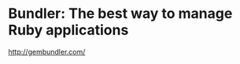 <!--
id: 585481974
link: http://kevinisom.info/post/585481974/bundler-the-best-way-to-manage-ruby-applications
slug: bundler-the-best-way-to-manage-ruby-applications
date: Mon May 10 2010 13:24:12 GMT+1200 (NZST)
raw: {"blog_name":"kevinisom","id":585481974,"post_url":"http://kevinisom.info/post/585481974/bundler-the-best-way-to-manage-ruby-applications","slug":"bundler-the-best-way-to-manage-ruby-applications","type":"link","date":"2010-05-10 01:24:12 GMT","timestamp":1273454652,"state":"published","format":"html","reblog_key":"ozz0s1d2","tags":[],"short_url":"http://tmblr.co/Zw68YyYvRxs","highlighted":[],"feed_item":"http://gembundler.com/","from_feed_id":"650234","note_count":0,"title":"Bundler: The best way to manage Ruby applications","url":"http://gembundler.com/","description":""}
publish: 2010-05-010
tags: 
title: Bundler: The best way to manage Ruby applications
-->


Bundler: The best way to manage Ruby applications
=================================================

<http://gembundler.com/>

